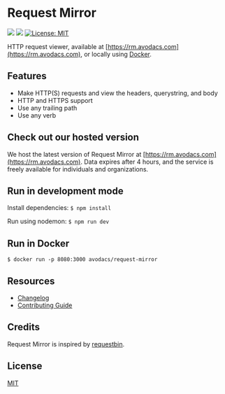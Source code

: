 # Request Mirror

[![](https://images.microbadger.com/badges/image/avodacs/request-mirror.svg)](https://microbadger.com/images/avodacs/request-mirror "Get your own image badge on microbadger.com") ![](https://img.shields.io/github/downloads/avodacs/request-mirror/total.svg?maxAge=2592000) [![License: MIT](https://img.shields.io/badge/License-MIT-yellow.svg)](https://opensource.org/licenses/MIT)


HTTP request viewer, available at [https://rm.avodacs.com](https://rm.avodacs.com), or locally using [Docker](https://hub.docker.com/r/avodacs/request-mirror/).

## Features

* Make HTTP(S) requests and view the headers, querystring, and body
* HTTP and HTTPS support
* Use any trailing path
* Use any verb

## Check out our hosted version

We host the latest version of Request Mirror at [https://rm.avodacs.com](https://rm.avodacs.com).  Data expires after 4 hours, and the service is freely available for individuals and organizations.

## Run in development mode

Install dependencies:
`$ npm install`

Run using nodemon:
`$ npm run dev`

## Run in Docker

`$ docker run -p 8080:3000 avodacs/request-mirror`

## Resources

* [Changelog](CHANGELOG.md)
* [Contributing Guide](CONTRIBUTING.md)

## Credits

Request Mirror is inspired by [requestbin](https://github.com/Runscope/requestbin).

## License

[MIT](LICENSE.md)
